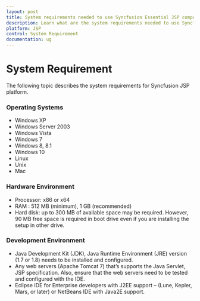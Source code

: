 ```yaml
---
layout: post
title: System requirements needed to use Syncfusion Essential JSP components
description: Learn what are the system requirements needed to use Syncfusion Essential JSP components
platform: JSP
control: System Requirement
documentation: ug
---
```


# System Requirement

The following topic describes the system requirements for Syncfusion JSP platform.

### Operating Systems

* Windows XP
* Windows Server 2003
* Windows Vista
* Windows 7
* Windows 8, 8.1
* Windows 10
* Linux
* Unix
* Mac

### Hardware Environment

* Processor: x86 or x64
* RAM : 512 MB (minimum), 1 GB (recommended)
* Hard disk: up to 300 MB of available space may be required. However, 90 MB free space is required in boot drive even if you are installing the setup in other drive.

### Development Environment

* Java Development Kit (JDK), Java Runtime Environment (JRE) version (1.7 or 1.8) needs to be installed and configured.
* Any web servers (Apache Tomcat 7) that’s supports the Java Servlet, JSP specification. Also, ensure that the web servers need to be tested and configured with the IDE.
* Eclipse IDE for Enterprise developers with J2EE support – (Lune, Kepler, Mars, or later) or NetBeans IDE with Java2E support.